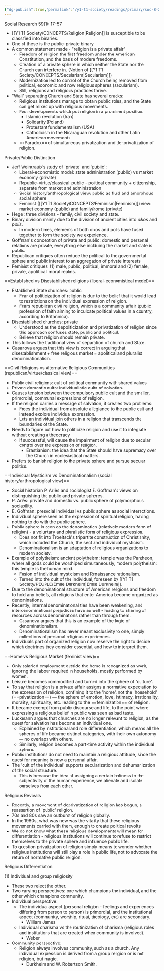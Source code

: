 ```yaml
---
{"dg-publish":true,"permalink":"/y1-t1-society/readings/primary/soc-8-27-casanova-private-and-public-religions/"}
---
```


Social Research 59(1): 17-57

- [[Y1 T1 Society/CONCEPTS/Religion\|Religion]] is susceptible to be classified into binaries.
- One of these is the public-private binary. 
- A common statement made - "religion is a private affair"
	- Freedom of religion the first freedom under the American Constitution, and the basis of modern freedoms.
	- Creation of a private sphere in which neither the State nor the Church can interfere in. (Notion of [[Y1 T1 Society/CONCEPTS/Secularism\|Secularism]])
	- Modernization led to control of the Church being removed from political, economic and now religious spheres (secularism).
	- Still, religions and religious practices thrive.
- "Wall" separating Church and State has several cracks:
	- Religious institutions manage to obtain public roles, and the State can get mixed up with religious movements.
	- Four developments which put religion in a prominent position:
		- Islamic revolution (Iran)
		- Solidarity (Poland)
		- Protestant fundamentalism (USA)
		- Catholicism in the Nicaraguan revolution and other Latin American movements
	- ==Paradox== of simultaneous privatization and de-privatization of religion.

Private/Public Distinction
- Jeff Weintraub's study of 'private' and 'public':
	- Liberal-economistic model: state administration (public) vs market economy (private)
	- Republic-virtue/classical: public - political community + citizenship, separate from market and administration
	- Social history/anthropological view: public as fluid and amorphous social sphere
	- Feminist ([[Y1 T1 Society/CONCEPTS/Feminism\|Feminism]]) view: market economy (public) and family/home (private)
- Hegel: three divisions - family, civil society and state.
- Binary division mainly due to the division of ancient cities into *oikos* and *polis*.
	- In modern times, elements of both oikos and polis have fused together to form the society we experience.
- Goffman's conception of private and public: domestic and personal relations are private, everything else inclduing the market and state is public.
- Republican critiques often reduce the political to the governmental sphere and public interest to an aggregation of private interests.
- Feminist critiques: (1) male, public, political, immoral and (2) female, private, apolitical, moral realms.

==Established vs Disestablished religions (liberal-economistical model)==
- Established State churches: public
	- Fear of politicization of religion is due to the belief that it would lead to restrictions on the individual expression of religion. 
	- Fears republican civil religion, which is a community affair (public profession of faith aiming to inculcate political values in a country, according to Britannica). 
- Disestablished churches: private
	- Understood as the depoliticization and privatization of religion since this approach confuses state, public and political. 
	- Believe that religion should remain private.
- This follows the traditional view of separation of church and State.
- Casanova argues that this view is correct in arguing that disestablishment + free religious market = apolitical and pluralist denominationalism.

==Civil Religions vs Alternative Religious Communities (republican/virtue/classical view)==
- Public civil religions: cult of political community with shared values
- Private domestic cults: individualistic cults of salvation.
- Causes tension between the compulsory public cult and the smaller, primordial, communal expressions of religion.  
- If the religion carries a message of salvation, it creates two problems:
	- Frees the individual from absolute allegiance to the public cult and instead explore individual expression.
	- Lets an individual join others in a religion that transcends the boundaries of the State. 
- Needs to figure out how to politicize religion and use it to integrate without creating a theocracy. 
	- If successful, will cause the impairment of religion due to secular control over the expression of religion. 
		- Erastianism: the idea that the State should have supremacy over the Church in ecclesiastical matters.
- Prefers to banish religion to the private sphere and pursue secular politics.

==Individual Mysticism vs Denominationalism (social history/anthropological view)==
- Social historian P. Ariès and sociologist E. Goffman's views on distinguishing the public and private spheres. 
- P. Ariès: private and domestic vs. public sphere of polymorphous sociability.
- E. Goffman: presocial individual vs public sphere as social interactions.
- Individual sphere seen as the expression of spiritual religion, having nothing to do with the public sphere. 
- Public sphere is seen as the denomination (relatively modern form of religion) - a voluntary and pluralistic form of religious expression. 
	- Does not fit into Troeltsch's tripartite construction of Christianity, which included the Church, the sect and individual mysticism. 
	- Denominationalism is an adaptation of religious organizations to modern society. 
- Example of polytheism: ancient polytheism: temple was the Pantheon, where all gods could be worshiped simultaneously, modern polytheism: this temple is the human mind.
	- Fusion of individual mysticism and Renaissance rationalism.
	- Turned into the cult of the individual, foreseen by [[Y1 T1 Society/PEOPLE/Émile Durkheim\|Émile Durkheim]].
- Due to the denominational structure of American religions and freedom to hold any beliefs, all religions that enter America become organized as denominations.
- Recently, internal denominational ties have been weakening, and interdenominational prejudices have as well - leading to sharing of resources across denominations rather than through them. 
	- Casanova argues that this is an example of the logic of denominationalism.
	- Denominationalism has never meant exclusivity to one, simply collections of personal religious experiences.
- Individuals part of organized religion now reserve the right to decide which doctrines they consider essential, and how to interpret them. 

==Home vs Religious Market (feminist view)==
- Only salaried employment outside the home is recognized as work, ignoring the labour required in households, mostly performed by women. 
- Leisure becomes commodified and turned into the sphere of 'culture'.
- To say that religion is a private affair assigns a normative expectation to the expression of religion, confining it to the 'home', not the 'household' (==privatization==) — the sphere of emotion, love, intimacy, irrationality, morality, spirituality, etc. leading to the ==feminization== of religion. 
- It became exempt from public discourse and life, to the point where expressing a religious belief in public was seen as bad taste.
- Luckmann argues that churches are no longer relevant to religion, as the quest for salvation has become an individual one. 
	- Explained by institutional and role differentiation, which means all the spheres of life became distinct categories, with their own autonomy — no overlaps with others.
	- Similarly, religion becomes a part-time activity within the individual sphere. 
- Public institutions do not need to maintain a religious attitude, since the quest for meaning is now a personal affair. 
- The 'cult of the individual' supports secularization and dehumanization of the social structure.
	- This is because the idea of assigning a certain holiness to the subjectivity of the human experience, we alienate and isolate ourselves from each other. 

Religious Revivals
- Recently, a movement of deprivatization of religion has begun, a reassertion of 'public' religion. 
- 70s and 80s saw an outburst of religion globally. 
- In the 1980s, what was new was the vitality that these religious movements carried with them, enough to create political revolts. 
- We do not know what these religious developments will mean for differentiation - religious institutions will continue to refuse to restrict themselves to the private sphere and influence public life.
- To question privatization of religion simply means to wonder whether religious institutions will still play a role in public life, not to advocate the return of normative public religion. 

Religious Differentiation

(1) Individual and group religiosity
- These two reject the other.
- Two varying perspectives: one which champions the individual, and the other which champions community. 
- Individual perspective:
	- The individual aspect (personal religion - feelings and experiences differing from person to person) is primordial, and the institutional aspect (community, worship, ritual, theology, etc) are secondary.
		- William James
	- Individual charisma vs the routinization of charisma (religious roles and institutions that are created when community is involved).
		- Weber
-  Community perspective:
	- Religion always involves community, such as a church. Any individual expression is derived from a group religion or is not religion, but magic.
		- Durkheim and W. Robertson Smith. 
